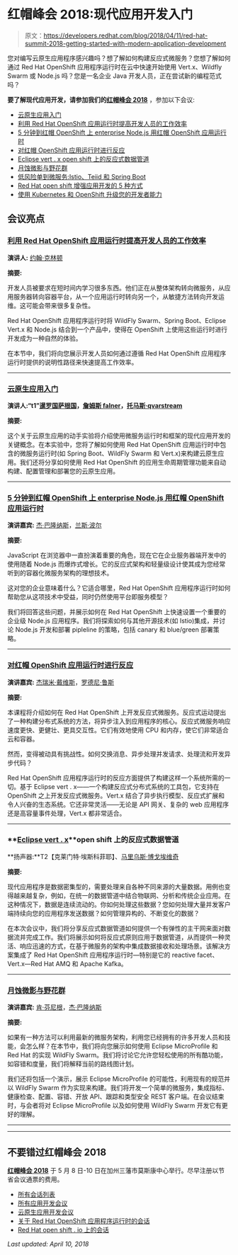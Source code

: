 # 红帽峰会 2018:现代应用开发入门

> 原文：<https://developers.redhat.com/blog/2018/04/11/red-hat-summit-2018-getting-started-with-modern-application-development>

您对编写云原生应用程序感兴趣吗？想了解如何构建反应式微服务？您想了解如何通过 Red Hat OpenShift 应用程序运行时在云中快速开始使用 Vert.x、Wildfly Swarm 或 Node.js 吗？您是一名企业 Java 开发人员，正在尝试新的编程范式吗？

**要了解现代应用开发，请参加我们的[红帽峰会 2018](https://www.redhat.com/en/summit/2018)** ，参加以下会议:

*   [云原生应用入门](https://agenda.summit.redhat.com/SessionDetail.aspx?id=153550)
*   [利用 Red Hat OpenShift 应用运行时提高开发人员的工作效率](https://agenda.summit.redhat.com/SessionDetail.aspx?id=157103)
*   [5 分钟到红帽 OpenShift 上 enterprise Node.js 用红帽 OpenShift 应用运行时](https://agenda.summit.redhat.com/SessionDetail.aspx?id=154247)
*   [对红帽 OpenShift 应用运行时进行反应](https://agenda.summit.redhat.com/SessionDetail.aspx?id=154522)
*   [Eclipse vert . x open shift 上的反应式数据管道](https://agenda.summit.redhat.com/SessionDetail.aspx?id=154486)
*   [月蚀微影与野花群](https://agenda.summit.redhat.com/SessionDetail.aspx?id=154270)
*   [低风险单到微服务:Istio、Teiid 和 Spring Boot](https://agenda.summit.redhat.com/SessionDetail.aspx?id=154710)
*   [Red Hat open shift 增强应用开发的 5 种方式](https://agenda.summit.redhat.com/SessionDetail.aspx?id=154237)
*   [使用 Kubernetes 和 OpenShift 升级您的开发者能力](https://agenda.summit.redhat.com/SessionDetail.aspx?id=154399)

## 会议亮点

### **[利用 Red Hat OpenShift 应用运行时提高开发人员的工作效率](https://agenda.summit.redhat.com/SessionDetail.aspx?id=157103)**

**演讲人:** [约翰·克林顿](https://agenda.summit.redhat.com/SpeakerDetail.aspx?id=367172)

**摘要:**

开发人员被要求在短时间内学习很多东西。他们正在从整体架构转向微服务，从应用服务器转向容器平台，从一个应用运行时转向另一个，从敏捷方法转向开发运维。这可能会带来很多复杂性。

Red Hat OpenShift 应用程序运行时将 WildFly Swarm、Spring Boot、Eclipse Vert.x 和 Node.js 结合到一个产品中，使得在 OpenShift 上使用这些运行时进行开发成为一种自然的体验。

在本节中，我们将向您展示开发人员如何通过遵循 Red Hat OpenShift 应用程序运行时提供的说明性路径来快速提高工作效率。

* * *

### **[云原生应用入门](https://agenda.summit.redhat.com/SessionDetail.aspx?id=153550)**

**演讲人:“t1”[暹罗国萨根国](https://agenda.summit.redhat.com/SpeakerDetail.aspx?id=365685)，[詹姆斯 falner](https://agenda.summit.redhat.com/SpeakerDetail.aspx?id=365688)，[托马斯·qvarstream](https://agenda.summit.redhat.com/SpeakerDetail.aspx?id=365699)**

**摘要:**

这个关于云原生应用的动手实验将介绍使用微服务运行时和框架的现代应用开发的关键概念。在本实验中，您将了解如何使用 Red Hat OpenShift 应用运行时中包含的微服务运行时(如 Spring Boot、WildFly Swarm 和 Vert.x)来构建云原生应用。我们还将分享如何使用 Red Hat OpenShift 的应用生命周期管理功能来自动构建、配置管理和部署您的云原生应用。

* * *

### **[5 分钟到红帽 OpenShift 上 enterprise Node.js 用红帽 OpenShift 应用运行时](https://agenda.summit.redhat.com/SessionDetail.aspx?id=154247)**

**演讲嘉宾:** [杰·巴隆纳斯](https://agenda.summit.redhat.com/SpeakerDetail.aspx?id=366308)，[兰斯·波尔](https://agenda.summit.redhat.com/SpeakerDetail.aspx?id=366448)

**摘要:**

JavaScript 在浏览器中一直扮演着重要的角色，现在它在企业服务器端开发中的使用随着 Node.js 而爆炸式增长。它的反应式架构和轻量级设计使其成为您经常听到的容器化微服务架构的理想技术。

这对您的企业意味着什么？它适合哪里，Red Hat OpenShift 应用程序运行时如何帮助您从这项技术中受益，同时仍然使用平台即服务模型？

我们将回答这些问题，并展示如何在 Red Hat OpenShift 上快速设置一个重要的企业级 Node.js 应用程序。我们将探索如何与其他开源技术(如 Istio)集成，并讨论 Node.js 开发和部署 pipleline 的策略，包括 canary 和 blue/green 部署策略。

* * *

### **[对红帽 OpenShift 应用运行时进行反应](https://agenda.summit.redhat.com/SessionDetail.aspx?id=154522)**

**演讲嘉宾:** [杰瑞米·戴维斯](https://agenda.summit.redhat.com/SpeakerDetail.aspx?id=366003)，[罗德尼·鲁斯](https://agenda.summit.redhat.com/SpeakerDetail.aspx?id=366703)

**摘要:**

本课程将介绍如何在 Red Hat OpenShift 上开发反应式微服务。反应式运动提出了一种构建分布式系统的方法，将异步注入到应用程序的核心。反应式微服务响应速度更快、更健壮、更具交互性。它们有效地使用 CPU 和内存，使它们非常适合云和容器。

然而，变得被动具有挑战性。如何交换消息、异步处理并发请求、处理流和开发异步代码？

Red Hat OpenShift 应用程序运行时的反应方面提供了构建这样一个系统所需的一切。基于 Eclipse vert . x——一个构建反应式分布式系统的工具包，它支持在 OpenShift 之上开发反应式微服务。Vert.x 结合了异步执行模型、反应式扩展和令人兴奋的生态系统。它还非常灵活——无论是 API 网关、复杂的 web 应用程序还是高容量事件处理，Vert.x 都非常适合。

* * *

### **[Eclipse vert . x](https://agenda.summit.redhat.com/SessionDetail.aspx?id=154486)**open shift 上的反应式数据管道

**扬声器:**T2【克莱门特·埃斯科菲耶】、[马里乌斯·博戈埃维奇](https://agenda.summit.redhat.com/SpeakerDetail.aspx?id=366598)

**摘要:**

现代应用程序是数据密集型的，需要处理来自各种不同来源的大量数据。用例也变得越来越复杂，例如，在统一的数据管道中结合物联网、分析和传统企业应用。在这种情况下，数据是连续流动的。你如何处理这些数据？您如何处理大量并发客户端持续向您的应用程序发送数据？如何管理异构的、不断变化的数据？

在本次会议中，我们将分享反应式数据管道如何提供一个有弹性的主干网来面对数据流并完成工作。我们将展示如何将反应式原则应用于数据管道，从而提供一种灵活、响应迅速的方式，在基于微服务的架构中集成数据接收和处理场景。该解决方案集成了 Red Hat OpenShift 应用程序运行时—特别是它的 reactive facet、Vert.x—Red Hat AMQ 和 Apache Kafka。

* * *

### **[月蚀微影与野花群](https://agenda.summit.redhat.com/SessionDetail.aspx?id=154270)**

**演讲嘉宾:** [肯·芬尼根](https://agenda.summit.redhat.com/SpeakerDetail.aspx?id=366285)，[杰·巴隆纳斯](https://agenda.summit.redhat.com/SpeakerDetail.aspx?id=366308)

**摘要:**

如果有一种方法可以利用最新的微服务架构，利用您已经拥有的许多开发人员和技能，会怎么样？在本节中，我们将向您展示如何使用 Eclipse MicroProfile 和 Red Hat 的实现 WildFly Swarm。我们将讨论它允许您轻松使用的所有酷功能，如容错和度量，我们将解释当前的路线图计划。

我们还将包括一个演示，展示 Eclipse MicroProfile 的可能性，利用现有的规范并以 WildFly Swarm 作为实现来构建。我们将开发一个简单的微服务，集成指标、健康检查、配置、容错、开放 API、跟踪和类型安全 REST 客户端。在会议结束时，与会者将对 Eclipse MicroProfile 以及如何使用 WildFly Swarm 开发它有更好的理解。

* * *

* * *

## 不要错过红帽峰会 2018

[**红帽峰会 2018**](https://www.redhat.com/en/summit/2018) 于 5 月 8 日-10 日在加州三藩市莫斯康中心举行。尽早注册以节省会议通票的费用。

*   [所有会话列表](https://agenda.summit.redhat.com/)
*   [所有应用开发会议](https://agenda.summit.redhat.com/?Application%20development=2)
*   [云原生应用开发会议](https://agenda.summit.redhat.com/?Cloud-native%20application%20development=4)
*   [关于 Red Hat OpenShift 应用程序运行时的会话](https://agenda.summit.redhat.com/?Red+Hat+OpenShift+Application+Runtimes=9)
*   [Red Hat open shift . io 上的会话](https://agenda.summit.redhat.com/?OpenShift.io=9)

*Last updated: April 10, 2018*